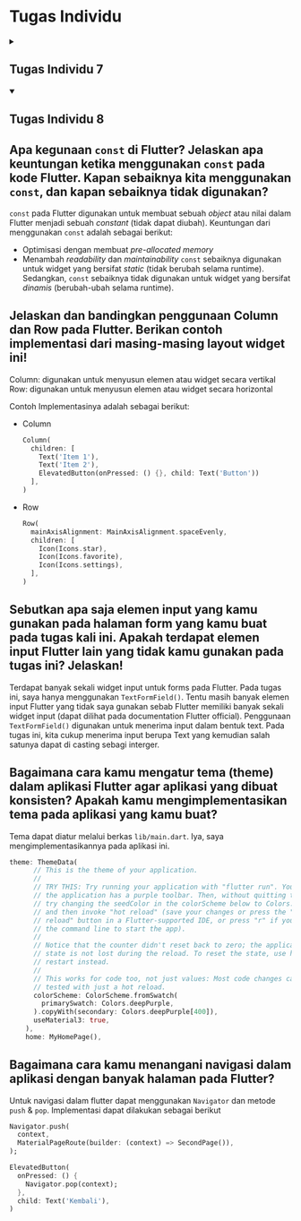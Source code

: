 <h1>Tugas Individu</h1>
<details>
  <summary><h2>Tugas Individu 7</h2></summary>

## Jelaskan apa yang dimaksud dengan stateless widget dan stateful widget, dan jelaskan perbedaan dari keduanya.

- __Stateless widget__ adalah widget yang tidak berubah-ubah sehingga ideal untuk menunjukkan konten yang bersifat _static_. __Stateless widget__ tidak memiliki _state_. Contoh dari widget yang _stateless_ adalah teks dan icons.

- __Stateful widget__ adalah widget yang dapat berubah dan dapat menyimpan state. __Stateful widget__ bersifat dinamis dan dapat memperbarui penampilannya sebagai _response_ dari trigger-trigger tertentu, termasuk input pengguna. Contoh dari widget yang _stateful_ adalah checkbox, radio button, dan slider.

## Sebutkan widget apa saja yang kamu gunakan pada proyek ini dan jelaskan fungsinya.

1. __MaterialApp:__
Widget root yang menyediakan fungsi-fungsi dasar aplikasi Material Design

2. __Scaffold:__
Menyediakan struktur dasar halaman seperti AppBar, body, drawer, dll

3. __AppBar:__
Bar bagian atas aplikasi untuk menampilkan judul dan menu

4. __Text:__
Menampilkan teks dengan berbagai opsi styling

5. __Column:__
Menyusun widget-widget secara vertikal

6. __Row:__
Menyusun widget-widget secara horizontal

7. __Container:__
Widget serbaguna untuk dekorasi, padding, dan constraints

8. __Center:__
Menempatkan widget child di tengah

9. __Padding:__
Memberikan ruang kosong di sekitar widget

10. __SizedBox:__
Membuat kotak dengan ukuran tertentu, sering digunakan untuk spacing

11. __GridView:__
Menampilkan widget dalam layout grid

12. __Card:__
Menampilkan konten dalam bentuk kartu dengan elevasi

13. __Material:__
Widget dasar Material Design untuk efek visual

14. __InkWell:__
Area yang responsif terhadap sentuhan dengan efek ripple

15. __Icon:__
Menampilkan ikon dari set ikon Material Design

16. __SnackBar:__
Menampilkan pesan singkat di bagian bawah layar

## Apa fungsi dari setState()? Jelaskan variabel apa saja yang dapat terdampak dengan fungsi tersebut.
`setState()` mengabari framework bahwa _internal state_ dari objek tertentu berubah sedemikian rupa yang dapat berdampak pada _User Interface_, yang menyebabkan framework menjadwalkan sebuah _build_ untuk objek _state_ tersebut. Variavel-variable yang terdampak oleh `setState()` antara lain adalah variabel _instance_, _widget property_, dan _collections_.

## Jelaskan perbedaan antara const dengan final.
`const` digunakan untuk membuat variabel yang bersifat tidak dapat diganti dan hanya dapat diinisialisasi saat pembuatan variabel (sudah ditentukan sejak kompilasi). Sedangkan, `final` digunakan untuk membuat variabel yang bersifat tidak dapat diganti, namun dapat diinisialisasi sekali setelah pembuatan variabel (dapat ditentukan saat runtime).

## Jelaskan bagaimana cara kamu mengimplementasikan checklist-checklist di atas.

- __Buat project flutter__
  ```
  flutter create <APP_NAME>
  cd <APP_NAME>
  ```
  
- __Membuat file /lib/menu.dart__
- __Membuat MyHomePage, ItemHomePage, ItemCard, dan InfoCard__
  - ItemHomePage dibuat sedemikian rupa agar bisa construct warna
    ```dart
    class ItemHomepage {
      final String name;
      final IconData icon;
      final Color backgroundColor;
  
      ItemHomepage(this.name, this.icon, this.backgroundColor);
    }
    ```
  - juga untuk `ItemCard`
    ```dart
      class ItemCard extends StatelessWidget {
      // Menampilkan kartu dengan ikon dan nama.

      final ItemHomepage item;

      const ItemCard(this.item, {super.key});

      @override
      Widget build(BuildContext context) {
          return Material(
          // Menentukan warna latar belakang dari tema aplikasi.
          color: item.backgroundColor,
      ...
    ```
- __Membuat tombol__
  ``` dart
  class MyHomePage extends StatelessWidget {
  final String npm = '2306152323';
  final String name = 'Christian Raphael Heryanto';
  final String className = 'PBP D';
  final List<ItemHomepage> items = [
    ItemHomepage("Lihat Mood", Icons.mood, Colors.yellow),
    ItemHomepage("Tambah Mood", Icons.add, Colors.blue),
    ItemHomepage("Logout", Icons.logout, Colors.red),
  ];
  ...
  }
  ```

  Menggunakan ontap pada `ItemCard` untuk menunjukkan snackbar
   ```dart
   onTap: () {
          // Menampilkan pesan SnackBar saat kartu ditekan.
          ScaffoldMessenger.of(context)
            ..hideCurrentSnackBar()
            ..showSnackBar(SnackBar(
                content: Text("Kamu telah menekan tombol ${item.name}!")));
        },
    ```

- __Menghubungkan MyHomepage kedalam `main.dart`__
  ```dart
  import 'package:chickendaddy_flutter/menu.dart';
  ```

</details>

<details open>
  <summary><h2>Tugas Individu 8</h2></summary>

## Apa kegunaan `const` di Flutter? Jelaskan apa keuntungan ketika menggunakan `const` pada kode Flutter. Kapan sebaiknya kita menggunakan `const`, dan kapan sebaiknya tidak digunakan?
`const` pada Flutter digunakan untuk membuat sebuah _object_ atau nilai dalam Flutter menjadi sebuah _constant_ (tidak dapat diubah). Keuntungan dari menggunakan `const` adalah sebagai berikut:
- Optimisasi dengan membuat _pre-allocated memory_
- Menambah _readability_ dan _maintainability_
`const` sebaiknya digunakan untuk widget yang bersifat _static_ (tidak berubah selama runtime). Sedangkan, `const` sebaiknya tidak digunakan untuk widget yang bersifat _dinamis_ (berubah-ubah selama runtime).

## Jelaskan dan bandingkan penggunaan Column dan Row pada Flutter. Berikan contoh implementasi dari masing-masing layout widget ini!
Column: digunakan untuk menyusun elemen atau widget secara vertikal
Row: digunakan untuk menyusun elemen atau widget secara horizontal

Contoh Implementasinya adalah sebagai berikut:
- Column
  ```dart
  Column(
    children: [
      Text('Item 1'),
      Text('Item 2'),
      ElevatedButton(onPressed: () {}, child: Text('Button'))
    ],
  )
  ```
- Row
  ```dart
  Row(
    mainAxisAlignment: MainAxisAlignment.spaceEvenly,
    children: [
      Icon(Icons.star),
      Icon(Icons.favorite),
      Icon(Icons.settings),
    ],
  )
  ```

## Sebutkan apa saja elemen input yang kamu gunakan pada halaman form yang kamu buat pada tugas kali ini. Apakah terdapat elemen input Flutter lain yang tidak kamu gunakan pada tugas ini? Jelaskan!

Terdapat banyak sekali widget input untuk forms pada Flutter. Pada tugas ini, saya hanya menggunakan `TextFormField()`. Tentu masih banyak elemen input Flutter yang tidak saya gunakan sebab Flutter memiliki banyak sekali widget input (dapat dilihat pada documentation Flutter official). Penggunaan `TextFormField()` digunakan untuk menerima input dalam bentuk text. Pada tugas ini, kita cukup menerima input berupa Text yang kemudian salah satunya dapat di casting sebagi interger. 


## Bagaimana cara kamu mengatur tema (theme) dalam aplikasi Flutter agar aplikasi yang dibuat konsisten? Apakah kamu mengimplementasikan tema pada aplikasi yang kamu buat?
Tema dapat diatur melalui berkas `lib/main.dart`. Iya, saya mengimplementasikannya pada aplikasi ini.
```dart
theme: ThemeData(
      // This is the theme of your application.
      //
      // TRY THIS: Try running your application with "flutter run". You'll see
      // the application has a purple toolbar. Then, without quitting the app,
      // try changing the seedColor in the colorScheme below to Colors.green
      // and then invoke "hot reload" (save your changes or press the "hot
      // reload" button in a Flutter-supported IDE, or press "r" if you used
      // the command line to start the app).
      //
      // Notice that the counter didn't reset back to zero; the application
      // state is not lost during the reload. To reset the state, use hot
      // restart instead.
      //
      // This works for code too, not just values: Most code changes can be
      // tested with just a hot reload.
      colorScheme: ColorScheme.fromSwatch(
        primarySwatch: Colors.deepPurple,
      ).copyWith(secondary: Colors.deepPurple[400]),
      useMaterial3: true,
    ),
    home: MyHomePage(),
```

## Bagaimana cara kamu menangani navigasi dalam aplikasi dengan banyak halaman pada Flutter?
Untuk navigasi dalam flutter dapat menggunakan `Navigator` dan metode `push` & `pop`.
Implementasi dapat dilakukan sebagai berikut
```dart
Navigator.push(
  context,
  MaterialPageRoute(builder: (context) => SecondPage()),
);
```
```dart
ElevatedButton(
  onPressed: () {
    Navigator.pop(context);
  },
  child: Text('Kembali'),
)
```

</details>